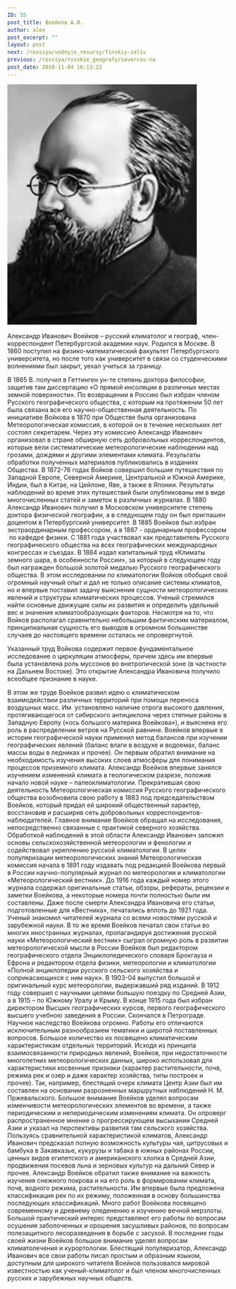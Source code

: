 ```yaml
---
ID: 55
post_title: Воейков А.И.
author: alex
post_excerpt: ""
layout: post
next: /rossiya/vodnyje_resursy/finskiy-zaliv
previous: /rossiya/russkie_geografy/severcov-na
post_date: 2010-11-04 16:13:22
---
```


 

![](/img/book/606.jpg)

Александр Иванович Воейков – русский климатолог и географ, член-корреспондент  Петербургской академии наук. Родился в Москве. В 1860 поступил на физико-математический факультет Петербургского университета, но после того как университет в связи со студенческими волнениями был закрыт, уехал учиться за границу. 
  
В 1865 В. получил в Геттинген ун-те степень доктора философии, защитив там диссертацию «О прямой инсоляции в различных местах земной поверхности». По возвращении в Россию был избран членом Русского географического общества, с которым на протяжении 50 лет была связана вся его научно-общественная деятельность. По инициативе Войкова в 1870 при Обществе была организована Метеорологическая комиссия, в которой он в течение нескольких лет состоял секретарем. Через эту комиссию Александр Иванович организовал в стране обширную сеть добровольных корреспондентов, которые вели систематические метеорологические наблюдении над грозами, дождями и другими элементами климата. Результаты обработки полученных материалов публиковались в изданиях Общества. 
В 1872-76 годах Войков совершил большие путешествия по Западной Европе, Северной Америке, Центральной и Южной Америке, Индии, был в Китае, на Цейлоне, Яве, а также в Японии. Результаты наблюдений во время этих путешествий были опубликованы им в виде многочисленных статей и заметок в различных журналах. В 1880 Александр Иванович получил в Московском университете степень доктора физической географии, а в следующем году он был приглашен доцентом в Петербургский университет. В 1885 Воейков был избран экстраординарным профессором, а в 1887 - ординарным профессором &nbsp;по кафедре физики. С 1881 года участвовал как представитель Русского географического общества на всех географических международных конгрессах и съездах.
В 1884 издал капитальный труд «Климаты земного шара, в особенности России», за который в следующем году был награжден большой золотой медалью Русского географического общества. В этом исследовании по климатологии Войков обобщил свой огромный научный опыт и дал не только описание системы климатов, но и впервые поставил задачу выяснения сущности метеорологических явлений и структуры климатических процессов. Ученый стремился найти основные движущие силы их развития и определить удельный вес и значение климатообразующих факторов. Несмотря на то, что Войков располагал сравнительно небольшим фактическим материалом, принципиальная сущность его выводов в огромном большинстве случаев до настоящего времени осталась не опровергнутой.
  
  Указанный труд Войкова содержит первое фундаментальное исследование о циркуляции атмосферы, причем здесь им впервые была установлена роль муссонов во внетропической зоне (в частности на Дальнем Востоке). Это открытие Александра Ивановича получило всеобщее признание в науке. 
   
  
В этом же труде Воейков развил идею о климатическом взаимодействии различных территорий при помощи переноса воздушных масс. Им &nbsp;установлено наличие отрога высокого давления, протягивающегося от сибирского антициклона через степные районы в Западную Европу («ось большого материка Воейкова»), и выяснена его роль в распределении ветров на Русской равнине. 
Воейков впервые в истории географической науки применил метод балансов при изучении географических явлений (баланс влаги в воздухе и водоемах, баланс массы воды в ледниках и прочее). Он первым обратил внимание на необходимость изучения высоких слоев атмосферы для понимания процессов приземного климата. Александр Воейков впервые занялся изучением изменений климата в геологическом разрезе, положив начало новой науке – палеоклиматологии. Прекратившая свою деятельность Метеорологическая комиссия Русского географического общества возобновила свою работу в 1883 под председательством Воейков, который придал ей широкий общественный характер, восстановив и расширив сеть добровольных корреспондентов-наблюдателей. 
Главное внимание Воейков обращал на исследования, непосредственно связанные с практикой северного хозяйства. Обработкой наблюдений в этой области Александр Иванович заложил основы сельскохозяйственной метеорологии и фенологии и содействовал укреплению русской климатологии. В целях популяризации метеорологических знаний Метеорологическая комиссия начала в 1891 году издавать под редакцией Воейкова первый в России научно-популярный журнал по метеорологии и климатологии «Метеорологический вестник». До 1916 года каждый номер этого журнала содержал оригинальные статьи, обзоры, рефераты, рецензии и заметки Воейкова, а некоторые номера почти полностью были им составлены. Даже после смерти Александра Ивановича его статьи, подготовленные для «Вестника», печатались вплоть до 1921 года.&nbsp; Ученый знакомил читателей журнала со всеми новостями русской и зарубежной науки. 
В то же время Воейков печатал свои статьи во многих иностранных журналах, пропагандируя достижения русской науки «Метеорологический вестник» сыграл огромную роль в развитии метеорологической мысли в России Воейков был редактором географического отдела Энциклопедического словаря Брокгауза и Ефрона и редактором отдела физики, метеорологии и климатологии «Полной энциклопедии русского сельского хозяйства и соприкасающихся с ним наук». В 1903-04 выпустил большой и оригинальный курс метеорологии, выдержавший ряд изданий. В 1912 году совершил с научными целями большую поездку по Средней Азии, а в 1915 – по Южному Уралу и Крыму. В конце 1915 года был избран директором Высших географических курсов, первого географического высшего учебною заведения в России. Скончался в Петрограде.
Научное наследство Воейкова огромно. Работы его отличаются исключительным разнообразием тематики и широтой поставленных вопросов. Большое количество их посвящено климатическим характеристикам отдельных территорий. Исходя из принципа взаимосвязанности природных явлений, Воейков, при недостаточности многолетних метеорологических данных, широко использовал для характеристики косвенные признаки (характер растительности, почв, режима рек и озер и даже характер хозяйства, типы построек и прочее). Так, например, блестящий очерк климата Центр Азии был им составлен на основании разрозненных маршрутных наблюдений H. M. Пржевальского. 
Большое внимание Воейков уделял вопросам изменчивости метеорологических элементов во времени, а также периодическим и непериодическим изменениям климата. Он опроверг распространенное мнение о прогрессирующем высыхании Средней Азии и указал на перспективы развития там сельского хозяйства. Пользуясь сравнительной характеристикой климатов, Александр Иванович предсказал полную возможность культуры чая, цитрусовых и бамбука в Закавказье, кукурузы и табака в южных районах России, ценных видов египетского и американского хлопка в Средней Азии, продвижения посевов льна и зерновых культур на дальний Север и прочее.
Александр Воейков обратил также внимание на важность изучения снежного покрова и на его роль в формировании климата, почв, водного режима, растительности. Им впервые была предложена классификация рек по их режиму, положенная в основу большинства последующих классификаций. Много работ Воейкова посвящено современному и древнему оледенению и изучению вечной мерзлоты. Большой практический интерес представляют его работы по вопросам осушения заболоченных и орошения засушливых районов, по вопросам полезащитного лесоразведения в борьбе с засухой. В последние годы своей жизни Воейков большое внимание уделял вопросам климатолечения и курортологии. Блестящий популяризатор, Александр Иванович все свои работы писал простым и образным языком, доступным для широкого читателя Воейков пользовался мировой известностью как ученый-климатолог и был членом многочисленных русских и зарубежных научных обществ. 